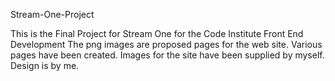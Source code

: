Stream-One-Project

This is the Final Project for Stream One for the Code Institute Front End Development The png images are proposed pages for the web site.
Various pages have been created.
Images for the site have been supplied by myself.
Design is by me.